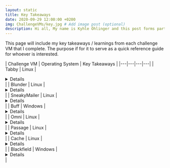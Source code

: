 ```yaml
---
layout: static
title: Key Takeaways
date: 2020-09-29 12:00:00 +0200
img: ChallengeVMs/key.jpg # Add image post (optional)
description: Hi all, My name is Kyhle Öhlinger and this post forms part of my challenge VM writeups. If you enjoy any of the posts, feel free to reach out and let me know :) 
---
```



This page will include my key takeaways / learnings from each challenge VM that I complete. The purpose if for it to serve as a quick reference guide for whoever is interested.

| Challenge VM  | Operating System  | Key Takeaways |
|---|---|---|---|
| Tabby | Linux | <details>Tomcat manager exploitation via command line and LXD exploitation.</details>  |
| Blunder | Linux | <details>Exploitation of the sudo vulnerability which converts user id into its username incorrectly treats -1,or its unsigned equivalent 4294967295, like 0, which is always the user ID of root user.</details>  |
| SneakyMailer | Linux | <details>Swaks phishing and Pypi package exploitation.</details>  |
| Buff | Windows | <details>Using [Chisel](https://github.com/jpillora/chisel) to run a Python exploit through a reverse proxy.</details>  |
| Omni | Linux | <details>Windows IoT exploitation and PowerShell secure string decryption.</details>  |
| Passage | Linux | <details>USBCreator D-Bus Exploitation.</details>  |
| Cache | Linux | <details>Memcache exploitation and docker priv esc.</details>  |
| Blackfield | Windows | <details>ASRep Roasting. </details>  |